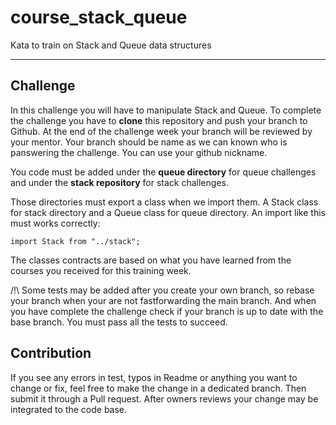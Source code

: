 # course_stack_queue
Kata to train on Stack and Queue data structures


---
## Challenge

In this challenge you will have to manipulate Stack and Queue. To complete the challenge you have to **clone** this repository and push your branch to Github. At the end of the challenge week your branch will be reviewed by your mentor. Your branch should be name as we can known who is panswering the challenge. You can use your github nickname.

You code must be added under the **queue directory** for queue challenges and under the **stack repository** for stack challenges.

Those directories must export a class when we import them. A Stack class for stack directory and a Queue class for queue directory. An import like this must works correctly: 

    import Stack from "../stack";

The classes contracts are based on what you have learned from the courses you received for this training week.

/!\ Some tests may be added after you create your own branch, so rebase your branch when your are not fastforwarding the main branch. And when you have complete the challenge check if your branch is up to date with the base branch. You must pass all the tests to succeed.

## Contribution

If you see any errors in test, typos in Readme or anything you want to change or fix, feel free to make the change in a dedicated branch. Then submit it through a Pull request. After owners reviews your change may be integrated to the code base.